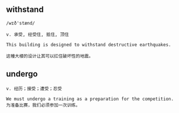 ## withstand
```
/wɪð'stænd/

v. 承受, 经受住, 抵住, 顶住

This building is designed to withstand destructive earthquakes.

这幢大楼的设计让其可以扛住破坏性的地震。
```

## undergo
```
v. 经历；接受；遭受；忍受

We must undergo a training as a preparation for the competition.
为准备比赛，我们必须参加一次训练。
```